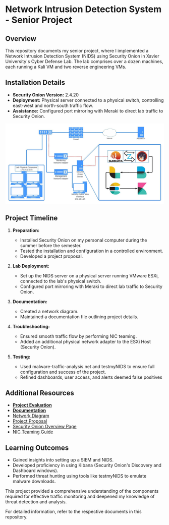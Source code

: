 # Network Intrusion Detection System - Senior Project

## Overview

This repository documents my senior project, where I implemented a Network Intrusion Detection System (NIDS) using Security Onion in Xavier University's Cyber Defense Lab. The lab comprises over a dozen machines, each running a Kali VM and two reverse engineering VMs.

## Installation Details

- **Security Onion Version:** 2.4.20
- **Deployment:** Physical server connected to a physical switch, controlling east-west and north-south traffic flow.
- **Assistance:** Configured port mirroring with Meraki to direct lab traffic to Security Onion.

![networkdiagram](images/Network_Diagram.jpeg)

## Project Timeline

1. **Preparation:**
    - Installed Security Onion on my personal computer during the summer before the semester.
    - Tested the installation and configuration in a controlled environment.
    - Developed a project proposal.


2. **Lab Deployment:**
    - Set up the NIDS server on a physical server running VMware ESXi, connected to the lab's physical switch.
    - Configured port mirroring with Meraki to direct lab traffic to Security Onion.

3. **Documentation:**
    - Created a network diagram.
    - Maintained a documentation file outlining project details.

4. **Troubleshooting:**
    - Ensured smooth traffic flow by performing NIC teaming.
    - Added an additional physical network adapter to the ESXi Host (Security Onion).

5. **Testing:**
    - Used malware-traffic-analysis.net and testmyNIDS to ensure full configuration and success of the project.
    - Refined dashboards, user access, and alerts deemed false positives

## Additional Resources

- [**Project Evaluation**](./Improvements.md)
- [**Documentation**](./Documentation.md)
- [Network Diagram](./images/Network_Diagram.jpeg)
- [Project Proposal](./Project_Proposal.md)
- [Security Onion Overview Page](./Security_Onion_Overview.md)
- [NIC Teaming Guide](./NIC_Teaming.md)


## Learning Outcomes

- Gained insights into setting up a SIEM and NIDS.
- Developed proficiency in using Kibana (Security Onion's Discovery and Dashboard windows).
- Performed threat hunting using tools like testmyNIDS to emulate malware downloads.

This project provided a comprehensive understanding of the components required for effective traffic monitoring and deepened my knowledge of threat detection and analysis.

For detailed information, refer to the respective documents in this repository.
